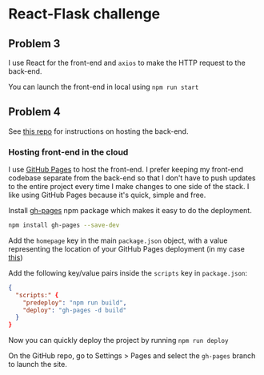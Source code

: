 # React-Flask challenge

## Problem 3

I use React for the front-end and `axios` to make the HTTP request to the back-end.

You can launch the front-end in local using `npm run start`

## Problem 4

See [this repo](https://github.com/mihailthebuilder/react-flask-challenge-2-and-4) for instructions on hosting the back-end.

### Hosting front-end in the cloud

I use [GitHub Pages](https://pages.github.com/) to host the front-end. I prefer keeping my front-end codebase separate from the back-end so that I don't have to push updates to the entire project every time I make changes to one side of the stack. I like using GitHub Pages because it's quick, simple and free.

Install [gh-pages](https://www.npmjs.com/package/gh-pages) npm package which makes it easy to do the deployment.

```bash
npm install gh-pages --save-dev
```

Add the `homepage` key in the main `package.json` object, with a value representing the location of your GitHub Pages deployment (in my case [this](https://mihailthebuilder.github.io/react-flask-challenge-3-and-4/))

Add the following key/value pairs inside the `scripts` key in `package.json`:

```json
{
  "scripts:" {
    "predeploy": "npm run build",
    "deploy": "gh-pages -d build"
  }
}
```

Now you can quickly deploy the project by running `npm run deploy`

On the GitHub repo, go to Settings > Pages and select the `gh-pages` branch to launch the site.

